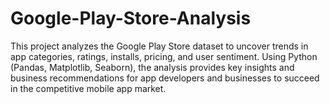 # Google-Play-Store-Analysis
This project analyzes the Google Play Store dataset to uncover trends in app categories, ratings, installs, pricing, and user sentiment. Using Python (Pandas, Matplotlib, Seaborn), the analysis provides key insights and business recommendations for app developers and businesses to succeed in the competitive mobile app market.

